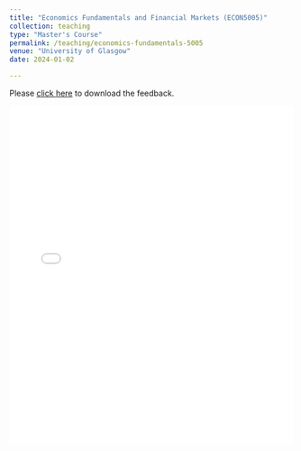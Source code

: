 ```yaml
---
title: "Economics Fundamentals and Financial Markets (ECON5005)"
collection: teaching
type: "Master's Course"
permalink: /teaching/economics-fundamentals-5005
venue: "University of Glasgow"
date: 2024-01-02

---
```



Please [click here](/files/ECON5005.pdf) to download the feedback.

<!DOCTYPE html>
<html lang="en">
<head>
  <meta charset="UTF-8">
  <meta name="viewport" content="width=device-width, initial-scale=1.0">
  <title>PDF Viewer</title>
</head>
<body>
  <embed src="/files/ECON5005.pdf" width="100%" height="600px" />
</body>
</html>

